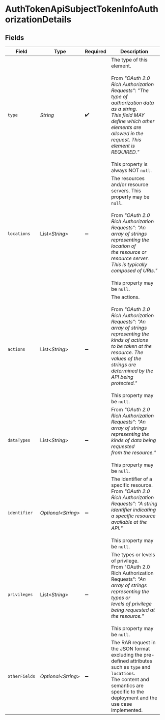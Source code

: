 # AuthTokenApiSubjectTokenInfoAuthorizationDetails


## Fields

| Field                                                                                                                                                                                                                                                                         | Type                                                                                                                                                                                                                                                                          | Required                                                                                                                                                                                                                                                                      | Description                                                                                                                                                                                                                                                                   |
| ----------------------------------------------------------------------------------------------------------------------------------------------------------------------------------------------------------------------------------------------------------------------------- | ----------------------------------------------------------------------------------------------------------------------------------------------------------------------------------------------------------------------------------------------------------------------------- | ----------------------------------------------------------------------------------------------------------------------------------------------------------------------------------------------------------------------------------------------------------------------------- | ----------------------------------------------------------------------------------------------------------------------------------------------------------------------------------------------------------------------------------------------------------------------------- |
| `type`                                                                                                                                                                                                                                                                        | *String*                                                                                                                                                                                                                                                                      | :heavy_check_mark:                                                                                                                                                                                                                                                            | The type of this element.<br/><br/>From _"OAuth 2.0 Rich Authorization Requests"_: _"The type of authorization data as a string.<br/>This field MAY define which other elements are allowed in the request. This element is REQUIRED."_<br/><br/>This property is always NOT `null`.<br/> |
| `locations`                                                                                                                                                                                                                                                                   | List\<*String*>                                                                                                                                                                                                                                                               | :heavy_minus_sign:                                                                                                                                                                                                                                                            | The resources and/or resource servers. This property may be `null`.<br/><br/>From _"OAuth 2.0 Rich Authorization Requests"_: _"An array of strings representing the location of<br/>the resource or resource server. This is typically composed of URIs."_<br/><br/>This property may be `null`.<br/> |
| `actions`                                                                                                                                                                                                                                                                     | List\<*String*>                                                                                                                                                                                                                                                               | :heavy_minus_sign:                                                                                                                                                                                                                                                            | The actions.<br/><br/>From _"OAuth 2.0 Rich Authorization Requests"_: _"An array of strings representing the kinds of actions<br/>to be taken at the resource. The values of the strings are determined by the API being protected."_<br/><br/>This property may be `null`.<br/> |
| `dataTypes`                                                                                                                                                                                                                                                                   | List\<*String*>                                                                                                                                                                                                                                                               | :heavy_minus_sign:                                                                                                                                                                                                                                                            | From _"OAuth 2.0 Rich Authorization Requests"_: _"An array of strings representing the kinds of data being requested<br/>from the resource."_<br/><br/>This property may be `null`.<br/>                                                                                      |
| `identifier`                                                                                                                                                                                                                                                                  | *Optional\<String>*                                                                                                                                                                                                                                                           | :heavy_minus_sign:                                                                                                                                                                                                                                                            | The identifier of a specific resource.<br/>From _"OAuth 2.0 Rich Authorization Requests"_: _"A string identifier indicating a specific resource available at the API."_<br/><br/>This property may be `null`.<br/>                                                            |
| `privileges`                                                                                                                                                                                                                                                                  | List\<*String*>                                                                                                                                                                                                                                                               | :heavy_minus_sign:                                                                                                                                                                                                                                                            | The types or levels of privilege.<br/>From "OAuth 2.0 Rich Authorization Requests": _"An array of strings representing the types or<br/>levels of privilege being requested at the resource."_<br/><br/>This property may be `null`.<br/>                                     |
| `otherFields`                                                                                                                                                                                                                                                                 | *Optional\<String>*                                                                                                                                                                                                                                                           | :heavy_minus_sign:                                                                                                                                                                                                                                                            | The RAR request in the JSON format excluding the pre-defined attributes such as `type` and `locations`.<br/>The content and semantics are specific to the deployment and the use case implemented.<br/>                                                                       |